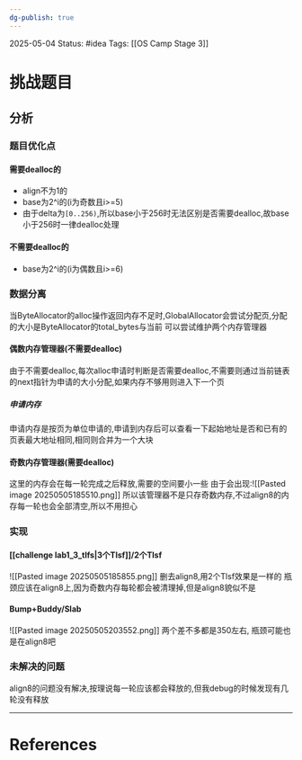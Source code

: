 ```yaml
---
dg-publish: true
---
```

2025-05-04
Status: #idea
Tags: [[OS Camp Stage 3]]

# 挑战题目
## 分析
### 题目优化点
#### 需要dealloc的
- align不为1的
- base为2^i的(i为奇数且i>=5)
- 由于delta为`[0..256)`,所以base小于256时无法区别是否需要dealloc,故base小于256时一律dealloc处理
#### 不需要dealloc的
- base为2^i的(i为偶数且i>=6)
### 数据分离
当ByteAllocator的alloc操作返回内存不足时,GlobalAllocator会尝试分配页,分配的大小是ByteAllocator的total_bytes与当前
可以尝试维护两个内存管理器

#### 偶数内存管理器(不需要dealloc)
由于不需要dealloc,每次alloc申请时判断是否需要dealloc,不需要则通过当前链表的next指针为申请的大小分配,如果内存不够用则进入下一个页
##### 申请内存
申请内存是按页为单位申请的,申请到内存后可以查看一下起始地址是否和已有的页表最大地址相同,相同则合并为一个大块

#### 奇数内存管理器(需要dealloc)
这里的内存会在每一轮完成之后释放,需要的空间要小一些
由于会出现:![[Pasted image 20250505185510.png]]
所以该管理器不是只存奇数内存,不过align8的内存每一轮也会全部清空,所以不用担心

### 实现
#### [[challenge lab1_3_tlfs|3个Tlsf]]/2个Tlsf
![[Pasted image 20250505185855.png]]
删去align8,用2个Tlsf效果是一样的
瓶颈应该在align8上,因为奇数内存每轮都会被清理掉,但是align8貌似不是

#### Bump+Buddy/Slab
![[Pasted image 20250505203552.png]]
两个差不多都是350左右,
瓶颈可能也是在align8吧

### 未解决的问题
align8的问题没有解决,按理说每一轮应该都会释放的,但我debug的时候发现有几轮没有释放

___
# References